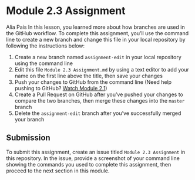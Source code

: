 # Module 2.3 Assignment
Alia Pais
In this lesson, you learned more about how branches are used in the GitHub workflow. To complete this assignment, you’ll use the command line to create a new branch and change this file in your local repository by following the instructions below:

1. Create a new branch named `assignment-edit` in your local repository using the command line
2. Edit this file `Module 2.3 Assignment.md` by using a text editor to add your name on the first line above the title, then save your changes
3. Push your changes to GitHub from the command line (Need help pushing to GitHub? [Watch Module 2.1](https://youtu.be/R2bLo-KiYlU))
4. Create a Pull Request on GitHub after you’ve pushed your changes to compare the two branches, then merge these changes into the `master` branch
5. Delete the `assignment-edit` branch after you’ve successfully merged your branch

## Submission
To submit this assignment, create an issue titled `Module 2.3 Assignment` in this repository. In the issue, provide a screenshot of your command line showing the commands you used to complete this assignment, then proceed to the next section in this module.
